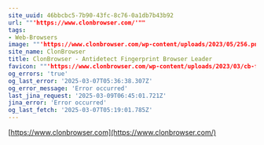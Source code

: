 ```yaml
---
site_uuid: 46bbcbc5-7b90-43fc-8c76-0a1db7b43b92
url: ""'https://www.clonbrowser.com/'""
tags:
- Web-Browsers
image: ""'https://www.clonbrowser.com/wp-content/uploads/2023/05/256.png'""
site_name: ClonBrowser
title: ClonBrowser - Antidetect Fingerprint Browser Leader
favicon: ""'https://www.clonbrowser.com/wp-content/uploads/2023/03/cb-favicon.ico'""
og_errors: 'true'
og_last_error: '2025-03-07T05:36:38.307Z'
og_error_message: 'Error occurred'
last_jina_request: '2025-03-09T06:45:01.721Z'
jina_error: 'Error occurred'
og_last_fetch: '2025-03-07T05:19:01.785Z'
---
```


[https://www.clonbrowser.com](https://www.clonbrowser.com/)
